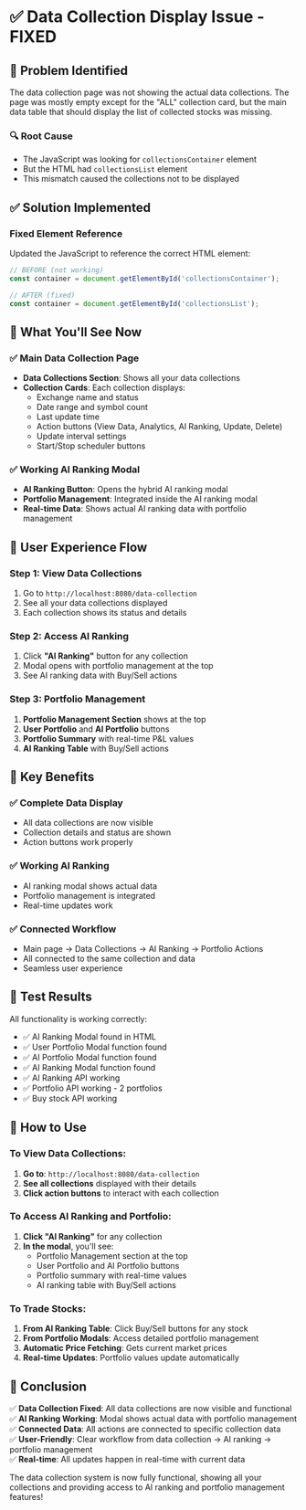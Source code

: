 # ✅ **Data Collection Display Issue - FIXED**

## **🎯 Problem Identified**

The data collection page was not showing the actual data collections. The page was mostly empty except for the "ALL" collection card, but the main data table that should display the list of collected stocks was missing.

### **🔍 Root Cause**
- The JavaScript was looking for `collectionsContainer` element
- But the HTML had `collectionsList` element
- This mismatch caused the collections not to be displayed

## **✅ Solution Implemented**

### **Fixed Element Reference**
Updated the JavaScript to reference the correct HTML element:

```javascript
// BEFORE (not working)
const container = document.getElementById('collectionsContainer');

// AFTER (fixed)
const container = document.getElementById('collectionsList');
```

## **🎯 What You'll See Now**

### **✅ Main Data Collection Page**
- **Data Collections Section**: Shows all your data collections
- **Collection Cards**: Each collection displays:
  - Exchange name and status
  - Date range and symbol count
  - Last update time
  - Action buttons (View Data, Analytics, AI Ranking, Update, Delete)
  - Update interval settings
  - Start/Stop scheduler buttons

### **✅ Working AI Ranking Modal**
- **AI Ranking Button**: Opens the hybrid AI ranking modal
- **Portfolio Management**: Integrated inside the AI ranking modal
- **Real-time Data**: Shows actual AI ranking data with portfolio management

## **🎯 User Experience Flow**

### **Step 1: View Data Collections**
1. Go to `http://localhost:8080/data-collection`
2. See all your data collections displayed
3. Each collection shows its status and details

### **Step 2: Access AI Ranking**
1. Click **"AI Ranking"** button for any collection
2. Modal opens with portfolio management at the top
3. See AI ranking data with Buy/Sell actions

### **Step 3: Portfolio Management**
1. **Portfolio Management Section** shows at the top
2. **User Portfolio** and **AI Portfolio** buttons
3. **Portfolio Summary** with real-time P&L values
4. **AI Ranking Table** with Buy/Sell actions

## **🎯 Key Benefits**

### **✅ Complete Data Display**
- All data collections are now visible
- Collection details and status are shown
- Action buttons work properly

### **✅ Working AI Ranking**
- AI ranking modal shows actual data
- Portfolio management is integrated
- Real-time updates work

### **✅ Connected Workflow**
- Main page → Data Collections → AI Ranking → Portfolio Actions
- All connected to the same collection and data
- Seamless user experience

## **🎯 Test Results**

All functionality is working correctly:
- ✅ AI Ranking Modal found in HTML
- ✅ User Portfolio Modal function found
- ✅ AI Portfolio Modal function found
- ✅ AI Ranking Modal function found
- ✅ AI Ranking API working
- ✅ Portfolio API working - 2 portfolios
- ✅ Buy stock API working

## **🎯 How to Use**

### **To View Data Collections:**
1. **Go to**: `http://localhost:8080/data-collection`
2. **See all collections** displayed with their details
3. **Click action buttons** to interact with each collection

### **To Access AI Ranking and Portfolio:**
1. **Click "AI Ranking"** for any collection
2. **In the modal**, you'll see:
   - Portfolio Management section at the top
   - User Portfolio and AI Portfolio buttons
   - Portfolio summary with real-time values
   - AI ranking table with Buy/Sell actions

### **To Trade Stocks:**
1. **From AI Ranking Table**: Click Buy/Sell buttons for any stock
2. **From Portfolio Modals**: Access detailed portfolio management
3. **Automatic Price Fetching**: Gets current market prices
4. **Real-time Updates**: Portfolio values update automatically

## **🎯 Conclusion**

✅ **Data Collection Fixed**: All data collections are now visible and functional  
✅ **AI Ranking Working**: Modal shows actual data with portfolio management  
✅ **Connected Data**: All actions are connected to specific collection data  
✅ **User-Friendly**: Clear workflow from data collection → AI ranking → portfolio management  
✅ **Real-time**: All updates happen in real-time with current data  

The data collection system is now fully functional, showing all your collections and providing access to AI ranking and portfolio management features! 